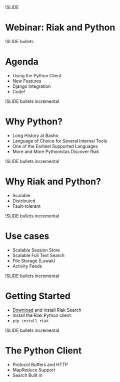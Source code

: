 !SLIDE 

# Webinar: Riak and Python #

!SLIDE bullets 

# Agenda

* Using the Python Client
* New Features
* Django Integration
* Code!

!SLIDE bullets incremental

# Why Python? #

* Long History at Basho
* Language of Choice for Several Internal Tools
* One of the Earliest Supported Languages
* More and More Pythonistas Discover Riak

!SLIDE bullets incremental

# Why Riak and Python? #

* Scalable
* Distributed
* Fault-tolerant

!SLIDE bullets incremental

# Use cases #

* Scalable Session Store
* Scalable Full Text Search
* File Storage (Luwak)
* Activity Feeds

!SLIDE bullets incremental

# Getting Started #

* [Download](http://downloads.basho.com/riak-search/CURRENT/) and install Riak Search
* Install the Riak Python client:
* `pip install riak`

!SLIDE bullets incremental

# The Python Client #

* Protocol Buffers and HTTP
* MapReduce Support
* Search Built in

